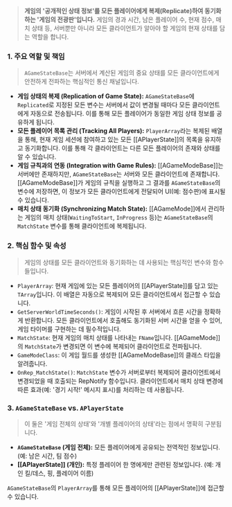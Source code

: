 
> **게임의 '공개적인 상태 정보'를 모든 플레이어에게 복제(Replicate)하여 동기화하는 '게임의 전광판'입니다.** 게임의 경과 시간, 남은 플레이어 수, 현재 점수, 매치 상태 등, 서버뿐만 아니라 모든 클라이언트가 알아야 할 게임의 현재 상태를 담는 역할을 합니다.

### **1. 주요 역할 및 책임**
> `AGameStateBase`는 서버에서 계산된 게임의 중요 상태를 모든 클라이언트에게 안전하게 전파하는 핵심적인 통신 채널입니다.
* **게임 상태의 복제 (Replication of Game State):**
    `AGameStateBase`에 `Replicated`로 지정된 모든 변수는 서버에서 값이 변경될 때마다 모든 클라이언트에게 자동으로 전송됩니다. 이를 통해 모든 플레이어가 동일한 게임 상태 정보를 공유하게 됩니다.
* **모든 플레이어 목록 관리 (Tracking All Players):**
    `PlayerArray`라는 복제된 배열을 통해, 현재 게임 세션에 참여하고 있는 모든 [[APlayerState]]의 목록을 유지하고 동기화합니다. 이를 통해 각 클라이언트는 다른 모든 플레이어의 존재와 상태를 알 수 있습니다.
* **게임 규칙과의 연동 (Integration with Game Rules):**
    [[AGameModeBase]]는 서버에만 존재하지만, `AGameStateBase`는 서버와 모든 클라이언트에 존재합니다. [[AGameModeBase]]가 게임의 규칙을 실행하고 그 결과를 `AGameStateBase`의 변수에 저장하면, 이 정보가 모든 클라이언트에게 전달되어 UI(예: 점수판)에 표시될 수 있습니다.
* **매치 상태 동기화 (Synchronizing Match State):**
    [[AGameMode]]에서 관리하는 게임의 매치 상태(`WaitingToStart`, `InProgress` 등)는 `AGameStateBase`의 `MatchState` 변수를 통해 클라이언트에 복제됩니다.

### **2. 핵심 함수 및 속성**
> 게임의 상태를 모든 클라이언트와 동기화하는 데 사용되는 핵심적인 변수와 함수들입니다.
* `PlayerArray`:
    현재 게임에 있는 모든 플레이어의 [[APlayerState]]를 담고 있는 `TArray`입니다. 이 배열은 자동으로 복제되어 모든 클라이언트에서 접근할 수 있습니다.
* `GetServerWorldTimeSeconds()`:
    게임이 시작된 후 서버에서 흐른 시간을 정확하게 반환합니다. 모든 클라이언트에서 호출해도 동기화된 서버 시간을 얻을 수 있어, 게임 타이머를 구현하는 데 필수적입니다.
* `MatchState`:
    현재 게임의 매치 상태를 나타내는 `FName`입니다. [[AGameMode]]의 `MatchState`가 변경되면 이 변수에 복제되어 클라이언트로 전파됩니다.
* `GameModeClass`:
    이 게임 월드를 생성한 [[AGameModeBase]]의 클래스 타입을 알려줍니다.
* `OnRep_MatchState()`:
    `MatchState` 변수가 서버로부터 복제되어 클라이언트에서 변경되었을 때 호출되는 RepNotify 함수입니다. 클라이언트에서 매치 상태 변경에 따른 효과(예: '경기 시작!' 메시지 표시)를 처리하는 데 사용됩니다.

### **3. `AGameStateBase` vs. `APlayerState`**
> 이 둘은 '게임 전체의 상태'와 '개별 플레이어의 상태'라는 점에서 명확히 구분됩니다.
* **`AGameStateBase` (게임 전체):**
    모든 플레이어에게 공유되는 전역적인 정보입니다. (예: 남은 시간, 팀 점수)
* **[[APlayerState]] (개인):**
    특정 플레이어 한 명에게만 관련된 정보입니다. (예: 개인 킬/데스, 핑, 플레이어 이름)

`AGameStateBase`의 `PlayerArray`를 통해 모든 플레이어의 [[APlayerState]]에 접근할 수 있습니다.
